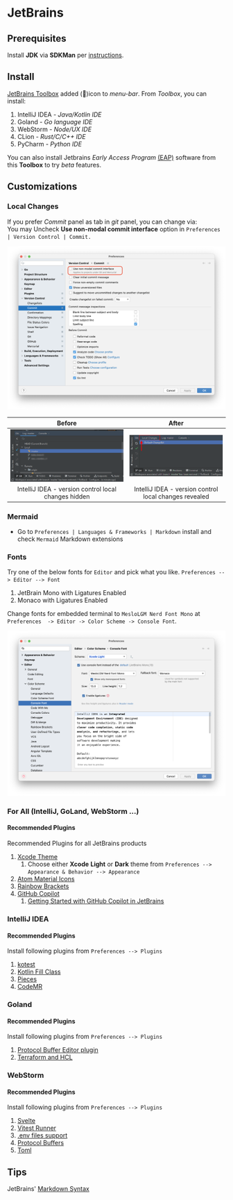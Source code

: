 # JetBrains

## Prerequisites

Install **JDK** via **SDKMan** per [instructions](../platforms/java/java.md).

## Install

[JetBrains Toolbox](https://www.jetbrains.com/toolbox-app/) added (🧊)icon to _menu-bar_. From _Toolbox_, you can
install:

1. IntelliJ IDEA - _Java/Kotlin IDE_
2. Goland - _Go language IDE_
3. WebStorm - _Node/UX IDE_
4. CLion - _Rust/C/C++ IDE_
5. PyCharm - _Python IDE_

You can also install Jetbrains _Early Access Program_ [(EAP)](https://www.jetbrains.com/resources/eap/) software from this **Toolbox** to try _beta_ features.

## Customizations

### Local Changes

If you prefer _Commit_ panel as tab in _git_ panel, you can change via:<br/>
You may Uncheck **Use non-modal commit interface** option in `Preferences | Version Control | Commit.`

![jetbrains-preferences-commit](../images/jetbrains-preferences-commit.png)

|                                          Before                                           |                                          After                                          |
|:-----------------------------------------------------------------------------------------:|:---------------------------------------------------------------------------------------:|
| ![jetbrains-preferences-commit-before](../images/jetbrains-preferences-commit-before.png) | ![jetbrains-preferences-commit-after](../images/jetbrains-preferences-commit-after.png) |   
|                   IntelliJ IDEA - version control local changes hidden                    |                 IntelliJ IDEA - version control local changes revealed                  |

### Mermaid 

- Go to `Preferences | Languages & Frameworks | Markdown` install and check `Mermaid` Markdown extensions

### Fonts
Try one of the below fonts for `Editor` and pick what you like. `Preferences --> Editor --> Font`

1. JetBrain Mono with Ligatures Enabled
2. Monaco with Ligatures Enabled

Change fonts for embedded terminal to `MesloLGM Nerd Font Mono` at `Preferences  -> Editor -> Color Scheme -> Console Font`.

![jetbrains-preferences-console-font](../images/jetbrains-preferences-console-font.png)


### For All (IntelliJ, GoLand, WebStorm ...)

#### Recommended Plugins

Recommended Plugins for all JetBrains products

1. [Xcode Theme](https://plugins.jetbrains.com/plugin/15727-xcode-theme)
    1. Choose either **Xcode** **Light** or **Dark** theme from `Preferences --> Appearance & Behavior --> Appearance`
2. [Atom Material Icons](https://plugins.jetbrains.com/plugin/10044-atom-material-icons)
3. [Rainbow Brackets](https://plugins.jetbrains.com/plugin/10080-rainbow-brackets)
4. [GitHub Copilot](https://plugins.jetbrains.com/plugin/17718-github-copilot)
    1. [Getting Started with GitHub Copilot in JetBrains](https://github.com/github/copilot-docs/blob/main/docs/jetbrains/gettingstarted.md#getting-started-with-github-copilot-in-jetbrains)

### IntelliJ IDEA

#### Recommended Plugins

Install following plugins from `Preferences --> Plugins`

1. [kotest](https://plugins.jetbrains.com/plugin/14080-kotest)
2. [Kotlin Fill Class](https://plugins.jetbrains.com/plugin/10942-kotlin-fill-class)
3. [Pieces](https://plugins.jetbrains.com/plugin/17328-pieces)
4. [CodeMR](https://plugins.jetbrains.com/plugin/10811-codemr)

### Goland

#### Recommended Plugins

Install following plugins from `Preferences --> Plugins`

1. [Protocol Buffer Editor plugin](https://plugins.jetbrains.com/plugin/14004-protocol-buffers/)
2. [Terraform and HCL](https://plugins.jetbrains.com/plugin/7808-terraform-and-hcl/)

### WebStorm

#### Recommended Plugins

Install following plugins from `Preferences --> Plugins`

1. [Svelte](https://plugins.jetbrains.com/plugin/12375-svelte)
2. [Vitest Runner](https://plugins.jetbrains.com/plugin/19220-vitest-runner)
3. [.env files support](https://plugins.jetbrains.com/plugin/9525--env-files-support)
4. [Protocol Buffers](https://plugins.jetbrains.com/plugin/14004-protocol-buffers)
5. [Toml](https://plugins.jetbrains.com/plugin/8195-toml)

## Tips

JetBrains' [Markdown Syntax](https://www.jetbrains.com/help/hub/Markdown-Syntax.html#quick-notes-markdown-links)